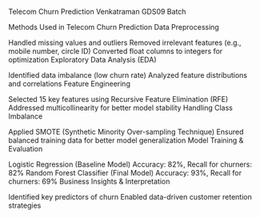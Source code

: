 Telecom Churn Prediction
Venkatraman
GDS09 Batch

Methods Used in Telecom Churn Prediction
Data Preprocessing

Handled missing values and outliers
Removed irrelevant features (e.g., mobile number, circle ID)
Converted float columns to integers for optimization
Exploratory Data Analysis (EDA)

Identified data imbalance (low churn rate)
Analyzed feature distributions and correlations
Feature Engineering

Selected 15 key features using Recursive Feature Elimination (RFE)
Addressed multicollinearity for better model stability
Handling Class Imbalance

Applied SMOTE (Synthetic Minority Over-sampling Technique)
Ensured balanced training data for better model generalization
Model Training & Evaluation

Logistic Regression (Baseline Model)
Accuracy: 82%, Recall for churners: 82%
Random Forest Classifier (Final Model)
Accuracy: 93%, Recall for churners: 69%
Business Insights & Interpretation

Identified key predictors of churn
Enabled data-driven customer retention strategies

